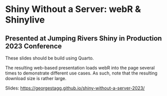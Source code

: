 # Shiny Without a Server: webR & Shinylive

## Presented at Jumping Rivers Shiny in Production 2023 Conference

These slides should be build using Quarto.

The resulting web-based presentation loads webR into the page several times to demonstrate different use cases. As such, note that the resulting download size is rather large.

Slides: <https://georgestagg.github.io/shiny-without-a-server-2023/>

